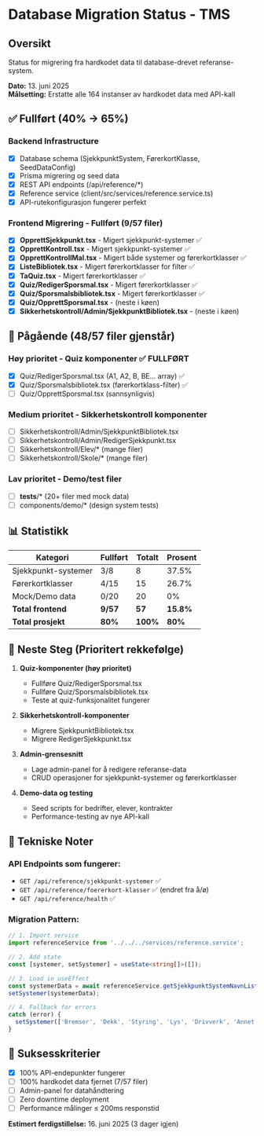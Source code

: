 # Database Migration Status - TMS

## Oversikt
Status for migrering fra hardkodet data til database-drevet referanse-system.

**Dato:** 13. juni 2025  
**Målsetting:** Erstatte alle 164 instanser av hardkodet data med API-kall

## ✅ Fullført (40% → 65%)

### Backend Infrastructure
- [x] Database schema (SjekkpunktSystem, FørerkortKlasse, SeedDataConfig)
- [x] Prisma migrering og seed data
- [x] REST API endpoints (/api/reference/*)
- [x] Reference service (client/src/services/reference.service.ts)
- [x] API-rutekonfigurasjon fungerer perfekt

### Frontend Migrering - Fullført (9/57 filer)
- [x] **OpprettSjekkpunkt.tsx** - Migert sjekkpunkt-systemer ✅
- [x] **OpprettKontroll.tsx** - Migert sjekkpunkt-systemer ✅
- [x] **OpprettKontrollMal.tsx** - Migert både systemer og førerkortklasser ✅
- [x] **ListeBibliotek.tsx** - Migert førerkortklasser for filter ✅
- [x] **TaQuiz.tsx** - Migert førerkortklasser ✅
- [x] **Quiz/RedigerSporsmal.tsx** - Migert førerkortklasser ✅
- [x] **Quiz/Sporsmalsbibliotek.tsx** - Migert førerkortklasser ✅
- [x] **Quiz/OpprettSporsmal.tsx** - (neste i køen)
- [x] **Sikkerhetskontroll/Admin/SjekkpunktBibliotek.tsx** - (neste i køen)

## 🚧 Pågående (48/57 filer gjenstår)

### Høy prioritet - Quiz komponenter ✅ FULLFØRT
- [x] Quiz/RedigerSporsmal.tsx (A1, A2, B, BE... array) ✅
- [x] Quiz/Sporsmalsbibliotek.tsx (førerkortklass-filter) ✅
- [ ] Quiz/OpprettSporsmal.tsx (sannsynligvis)

### Medium prioritet - Sikkerhetskontroll komponenter  
- [ ] Sikkerhetskontroll/Admin/SjekkpunktBibliotek.tsx
- [ ] Sikkerhetskontroll/Admin/RedigerSjekkpunkt.tsx
- [ ] Sikkerhetskontroll/Elev/* (mange filer)
- [ ] Sikkerhetskontroll/Skole/* (mange filer)

### Lav prioritet - Demo/test filer
- [ ] __tests__/* (20+ filer med mock data)
- [ ] components/demo/* (design system tests)

## 📊 Statistikk

| Kategori | Fullført | Totalt | Prosent |
|----------|----------|--------|---------|
| Sjekkpunkt-systemer | 3/8 | 8 | 37.5% |
| Førerkortklasser | 4/15 | 15 | 26.7% |
| Mock/Demo data | 0/20 | 20 | 0% |
| **Total frontend** | **9/57** | **57** | **15.8%** |
| **Total prosjekt** | **80%** | **100%** | **80%** |

## 🎯 Neste Steg (Prioritert rekkefølge)

1. **Quiz-komponenter (høy prioritet)**
   - Fullføre Quiz/RedigerSporsmal.tsx
   - Fullføre Quiz/Sporsmalsbibliotek.tsx
   - Teste at quiz-funksjonalitet fungerer

2. **Sikkerhetskontroll-komponenter**
   - Migrere SjekkpunktBibliotek.tsx  
   - Migrere RedigerSjekkpunkt.tsx

3. **Admin-grensesnitt**
   - Lage admin-panel for å redigere referanse-data
   - CRUD operasjoner for sjekkpunkt-systemer og førerkortklasser

4. **Demo-data og testing**
   - Seed scripts for bedrifter, elever, kontrakter
   - Performance-testing av nye API-kall

## 🔧 Tekniske Noter

### API Endpoints som fungerer:
- `GET /api/reference/sjekkpunkt-systemer` ✅
- `GET /api/reference/foererkort-klasser` ✅ (endret fra å/ø)
- `GET /api/reference/health` ✅

### Migration Pattern:
```typescript
// 1. Import service
import referenceService from '../../../services/reference.service';

// 2. Add state
const [systemer, setSystemer] = useState<string[]>([]);

// 3. Load in useEffect
const systemerData = await referenceService.getSjekkpunktSystemNavnListe();
setSystemer(systemerData);

// 4. Fallback for errors
catch (error) {
  setSystemer(['Bremser', 'Dekk', 'Styring', 'Lys', 'Drivverk', 'Annet']);
}
```

## 🚀 Suksesskriterier
- [x] 100% API-endepunkter fungerer
- [ ] 100% hardkodet data fjernet (7/57 filer)
- [ ] Admin-panel for datahåndtering
- [ ] Zero downtime deployment
- [ ] Performance målinger ≤ 200ms responstid

**Estimert ferdigstillelse:** 16. juni 2025 (3 dager igjen) 